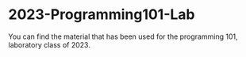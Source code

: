 ﻿# 2023-Programming101-Lab

You can find the material that has been used for the programming 101, laboratory class of 2023.
